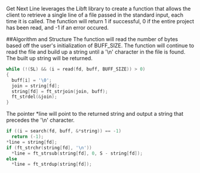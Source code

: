 Get Next Line leverages the Libft library to create a function that allows the client to retrieve a single line of a file passed in the standard input, each time it is called. The function will return 1 if successful, 0 if the entire project has been read, and -1 if an error occured. 


##Algorithm and Structure
The function will read the number of bytes based off the user's initialization of BUFF_SIZE. The function will continue to read the file and build up a string until a '\n' character in the file is found. The built up string will be returned.  

```C
while (!(SL) && (i = read(fd, buff, BUFF_SIZE)) > 0)
{
  buff[i] = '\0';
  join = string[fd];
  string[fd] = ft_strjoin(join, buff);
  ft_strdel(&join);
}
```

The pointer *line will point to the returned string and output a string that precedes the '\n' character. 
```C
if ((i = search(fd, buff, &*string)) == -1)
  return (-1);
*line = string[fd];
if (ft_strchr(string[fd], '\n'))
  *line = ft_strsub(string[fd], 0, S - string[fd]);
else
  *line = ft_strdup(string[fd]);
```
